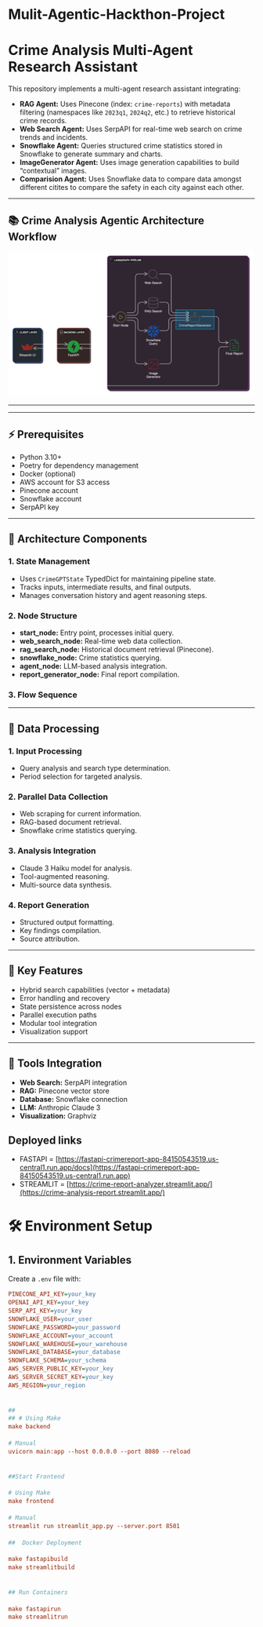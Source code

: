 # Mulit-Agentic-Hackthon-Project
# Crime Analysis Multi-Agent Research Assistant

This repository implements a multi-agent research assistant integrating:

- **RAG Agent:** Uses Pinecone (index: `crime-reports`) with metadata filtering (namespaces like `2023q1`, `2024q2`, etc.) to retrieve historical crime records.
- **Web Search Agent:** Uses SerpAPI for real-time web search on crime trends and incidents.
- **Snowflake Agent:** Queries structured crime statistics stored in Snowflake to generate summary and charts.
- **ImageGenerator Agent:** Uses image generation capabilities to build “contextual” images.
- **Comparision Agent:** Uses Snowflake data to compare data amongst different citites to compare the safety in each city against each other.

---

## 📚 Crime Analysis Agentic Architecture Workflow
![alt text](diagram-export-4-1-2025-12_15_36-AM.png)

---


---

## ⚡️ Prerequisites

- Python 3.10+
- Poetry for dependency management
- Docker (optional)
- AWS account for S3 access
- Pinecone account
- Snowflake account
- SerpAPI key

---

## 🧠 Architecture Components
### 1. State Management
- Uses `CrimeGPTState` TypedDict for maintaining pipeline state.
- Tracks inputs, intermediate results, and final outputs.
- Manages conversation history and agent reasoning steps.

### 2. Node Structure
- **start_node:** Entry point, processes initial query.
- **web_search_node:** Real-time web data collection.
- **rag_search_node:** Historical document retrieval (Pinecone).
- **snowflake_node:** Crime statistics querying.
- **agent_node:** LLM-based analysis integration.
- **report_generator_node:** Final report compilation.

### 3. Flow Sequence

---

## 🔄 Data Processing
### 1. Input Processing
- Query analysis and search type determination.
- Period selection for targeted analysis.

### 2. Parallel Data Collection
- Web scraping for current information.
- RAG-based document retrieval.
- Snowflake crime statistics querying.

### 3. Analysis Integration
- Claude 3 Haiku model for analysis.
- Tool-augmented reasoning.
- Multi-source data synthesis.

### 4. Report Generation
- Structured output formatting.
- Key findings compilation.
- Source attribution.

---

## 🚀 Key Features
- Hybrid search capabilities (vector + metadata)
- Error handling and recovery
- State persistence across nodes
- Parallel execution paths
- Modular tool integration
- Visualization support

---

## 🔧 Tools Integration
- **Web Search:** SerpAPI integration
- **RAG:** Pinecone vector store
- **Database:** Snowflake connection
- **LLM:** Anthropic Claude 3
- **Visualization:** Graphviz

## Deployed links 
- FASTAPI  = [https://fastapi-crimereport-app-84150543519.us-central1.run.app/docs](https://fastapi-crimereport-app-84150543519.us-central1.run.app)
- STREAMLIT = [https://crime-report-analyzer.streamlit.app/](https://crime-analysis-report.streamlit.app/)

# 🛠️ Environment Setup

## 1. Environment Variables
Create a `.env` file with:
```ini
PINECONE_API_KEY=your_key
OPENAI_API_KEY=your_key
SERP_API_KEY=your_key
SNOWFLAKE_USER=your_user
SNOWFLAKE_PASSWORD=your_password
SNOWFLAKE_ACCOUNT=your_account
SNOWFLAKE_WAREHOUSE=your_warehouse
SNOWFLAKE_DATABASE=your_database
SNOWFLAKE_SCHEMA=your_schema
AWS_SERVER_PUBLIC_KEY=your_key
AWS_SERVER_SECRET_KEY=your_key
AWS_REGION=your_region
 

## 
## # Using Make
make backend

# Manual
uvicorn main:app --host 0.0.0.0 --port 8080 --reload


##Start Frontend

# Using Make
make frontend

# Manual
streamlit run streamlit_app.py --server.port 8501

##  Docker Deployment

make fastapibuild
make streamlitbuild


## Run Containers

make fastapirun
make streamlitrun
